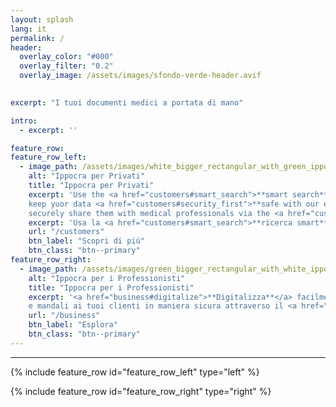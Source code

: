 ```yaml
---
layout: splash
lang: it
permalink: /
header:
  overlay_color: "#000"
  overlay_filter: "0.2"
  overlay_image: /assets/images/sfondo-verde-header.avif

  
excerpt: "I tuoi documenti medici a portata di mano"

intro: 
  - excerpt: ''

feature_row:
feature_row_left:
  - image_path: /assets/images/white_bigger_rectangular_with_green_ippo_inside.png
    alt: "Ippocra per Privati"
    title: "Ippocra per Privati"
    excerpt: 'Use the <a href="customers#smart_search">**smart search**</a> to find what you need, <a href="customers#automatic_organization">**automatically organize**</a> your data,
    keep yuor data <a href="customers#security_first">**safe with our encryption**</a>, 
    securely share them with medical professionals via the <a href="customers#secret_link">**secret-link**</a>.'
    excerpt: 'Usa la <a href="customers#smart_search">**ricerca smart**</a> per trovare quello che cerchi, <a href="customers#automatic_organization">**organizza in maniera automatica**</a> i tuoi dati, mantieni i tuoi dati sicuri con <a href="customers#security_first">**la nostra criptazione**</a>, condividili in maniera secura con i professionisti medici attraverso il <a href="customers#secret_link">**secret-link**</a>.'
    url: "/customers"
    btn_label: "Scopri di piú"
    btn_class: "btn--primary"
feature_row_right:
  - image_path: /assets/images/green_bigger_rectangular_with_white_ippo_inside.png
    alt: "Ippocra per i Professionisti"
    title: "Ippocra per i Professionisti"
    excerpt: '<a href="business#digitalize">**Digitalizza**</a> facilmente i tuoi referti 
    e mandali ai tuoi clienti in maniera sicura attraverso il <a href="business#secret-link">**secret-link**</a>. Fornisci la Ippocra experience ai <a href="business#your-customers">**tuoi clienti**</a>, e metti la tua clinica o il tuo studio <a href="business#brand-forefront">**davanti ai loro occhi**</a>.'
    url: "/business"
    btn_label: "Esplora"
    btn_class: "btn--primary"    
---
```


<hr/>

{% include feature_row id="feature_row_left" type="left" %}

{% include feature_row id="feature_row_right" type="right" %}